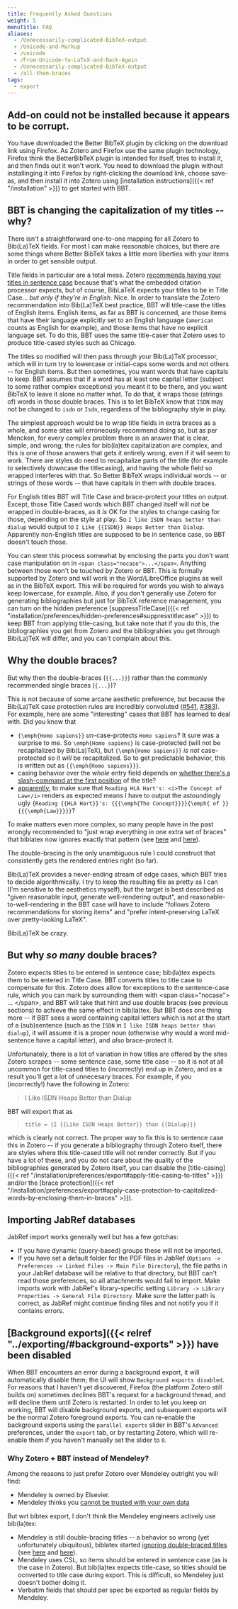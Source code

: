 ```yaml
---
title: Frequently Asked Questions
weight: 5
menuTitle: FAQ
aliases:
  - /Unnecessarily-complicated-BibTeX-output
  - /Unicode-and-Markup
  - /unicode
  - /From-Unicode-to-LaTeX-and-Back-Again
  - /Unnecessarily-complicated-BibTeX-output
  - /all-them-braces
tags:
  - export
---
```


## Add-on could not be installed because it appears to be corrupt.

You have downloaded the Better BibTeX plugin by clicking on the
download link using Firefox. As Zotero and Firefox use the same
plugin technology, Firefox think the BetterBibTeX plugin is intended
for itself, tries to install it, and then finds out it won't work.
You need to download the plugin without installinging it into Firefox
by right-clicking the download link, choose save-as, and then install
it into Zotero using [installation instructions]({{< ref "/installation" >}}) to get started with BBT.

## BBT is changing the capitalization of my titles -- why?

There isn't a straightforward one-to-one mapping for all Zotero to Bib(La)TeX
fields. For most I can make reasonable choices, but there are some things where
Better BibTeX takes a little more liberties with your items in order to get
sensible output.

Title fields in particular are a total mess. Zotero [recommends having your
titles in sentence
case](https://zotero-manual.github.io/adding-items/#sentence-and-title-case)
because that's what the embedded citation processor expects, but of course,
BibLaTeX expects your titles to be in Title Case... *but only if they're in
English*. Nice. In order to translate the Zotero recommendation into Bib(La)TeX
best practice, BBT will title-case the titles of English items. English
items, as far as BBT is concerned, are those items that have their
language explicitly set to an English language (`american` counts as English for
example), and those items that have no explicit language set. To do this,
BBT uses the same title-caser that Zotero uses to produce title-cased styles
such as Chicago.

The titles so modified will then pass through your Bib(La)TeX processor, which
will in turn try to lowercase or initial-caps some words and not others -- for
English items. But then sometimes, you want words that have capitals to
keep. BBT assumes that if a word has at least one capital letter (subject to
some rather complex exceptions) you meant it to be there, and you want BibTeX to
leave it alone no matter what. To do that, it wraps those (strings of) words in
those double braces. This is to let BibTeX know that `ISDN` may not be changed
to `isdn` or `Isdn`, regardless of the bibliography style in play.

The simplest approach would be to wrap title fields in extra braces as a whole,
and some sites will erroneously recommend doing so, but as per Mencken, for
every complex problem there is an answer that is clear, simple, and wrong; the
rules for bib(la)tex capitalization are complex, and this is one of those
answers that gets it entirely wrong, even if it will seem to work. There are
styles do need to recapitalize parts of the title (for example to selectively
downcase the titlecasing), and having the whole field so wrapped interferes with
that. So Better BibTeX wraps individual words -- or strings of those words --
that have capitals in them with double braces.

For English titles BBT will Title Case and brace-protect your titles on output.
Except, those Title Cased words which BBT changed itself will *not* be wrapped
in double-braces, as it *is* OK for the styles to change casing for those,
depending on the style at play. So `I like ISDN heaps better than dialup` would
output to `I Like {{ISDN}} Heaps Better than Dialup`. Apparently non-English
titles are supposed to be in sentence case, so BBT doesn't touch those.

You can steer this process somewhat by enclosing the parts you don't want case
manipulation on in `<span class="nocase">...</span>`. Anything between those
won't be touched by Zotero or BBT. This is formally supported by Zotero and will
work in the Word/LibreOffice plugins as well as in the BibTeX export. This will
be required for words you wish to always keep lowercase, for example. Also, if
you don't generally use Zotero for generating bibliographies but just for BibTeX
reference management, you can turn on the hidden preference
[suppressTitleCase]({{< ref
"installation/preferences/hidden-preferences#suppresstitlecase" >}}) to keep BBT
from applying title-casing, but take note that if you do this, the
bibliographies you get from Zotero and the bibliograhies you get through
Bib(La)TeX will differ, and you can't complain about this.

## Why the double braces?

But why then the double-braces (`{{...}}`) rather than the commonly recommended
single braces (`{...}`)?

This is not because of some arcane aesthetic preference, but because the
Bib(La)TeX case protection rules are incredibly convoluted
([#541](https://github.com/retorquere/zotero-better-bibtex/issues/541),
[#383](https://github.com/retorquere/zotero-better-bibtex/issues/383)). For
example, here are some "interesting" cases that BBT has learned to deal with.
Did you know that

*   `{\emph{Homo sapiens}}` *un*-case-protects `Homo sapiens`? It sure was a
    surprise to me. So `\emph{Homo sapiens}` is case-protected (will not be
    recapitalized by Bib(La)TeX), but `{\emph{Homo sapiens}}` *is not*
    case-protected so it *will* be recapitalized. So to get predictable
    behavior, this is written out as `{{\emph{Homo sapiens}}}`.
*   casing behavior over the *whole* entry field depends on [whether there's
    a slash-command at the first
    position](https://github.com/retorquere/zotero-better-bibtex/issues/541#issuecomment-240156274)
    of the title?
*   [apparently](https://github.com/retorquere/zotero-better-bibtex/issues/541#issuecomment-240999396),
    to make sure that `Reading HLA Hart's: <i>The Concept of Law</i>` renders as
    expected means I have to output the astoundingly ugly `{Reading {{HLA
    Hart}}'s: {{{\emph{The Concept}}}}{\emph{ of }}{{{\emph{Law}}}}}`?

To make matters even more complex, so many people have in the past wrongly
recommended to "just wrap everything in one extra set of braces" that biblatex
now ignores exactly that pattern (see
[here](https://tex.stackexchange.com/a/327387/27603) and
[here](https://tex.stackexchange.com/a/233976/27603)).

The double-bracing is the only unambiguous rule I could construct that
consistently gets the rendered entries right (so far).

Bib(La)TeX provides a never-ending stream of edge cases, which BBT tries to
decide algorithmically. I try to keep the resulting file as pretty as I can (I'm
sensitive to the aesthetics myself), but the target is best described as "given
reasonable input, generate well-rendering output", and
reasonable-to-well-rendering in the BBT case will have to include "follows
Zotero recommendations for storing items" and "prefer intent-preserving
LaTeX over pretty-looking LaTeX".

Bib(La)TeX be crazy.

## But why *so many* double braces?

Zotero expects titles to be entered in sentence case; bib(la)tex
expects them to be entered in Title Case. BBT converts titles to
title case to compensate for this. Zotero does allow for exceptions
to the sentence-case rule, which you can mark by surrounding them
with &lt;span class="nocase"&gt; ... &lt;/span&gt;, and BBT will
take that hint and use double braces (see previous sections) to
achieve the same effect in bib(la)tex. But BBT does one thing more
-- if BBT sees a word containing capital letters which is not at
the start of a (sub)sentence (such as the `ISDN` in `I like ISDN
heaps better than dialup`), it will assume it is a proper noun
(otherwise why would a word mid-sentence have a capital letter),
and *also* brace-protect it.

Unfortunately, there is a lot of variation in how titles are offered by the sites Zotero scrapes -- some sentence case, some title case -- so it is not at all uncommon for title-cased titles to (incorrectly) end up in Zotero, and as a result you'll get a lot of unnecesary braces. For example, if you (incorrectly!) have the following in Zotero:

> I Like ISDN Heaps Better than Dialup

BBT will export that as

> `title = {I {{Like ISDN Heaps Better}} than {{Dialup}}}`

which is clearly not correct. The proper way to fix this is to sentence case this in Zotero -- if you generate a bibliography through Zotero itself, there are styles where this title-cased title will not render correctly. But if you have a lot of these, and you do not care about the quality of the bibliographies generated by Zotero itself, you can disable the [title-casing]({{< ref "/installation/preferences/export#apply-title-casing-to-titles" >}}) and/or the [brace protection]({{< ref "/installation/preferences/export#apply-case-protection-to-capitalized-words-by-enclosing-them-in-braces" >}}).

## Importing JabRef databases

JabRef import works generally well but has a few gotchas:

*   If you have dynamic (query-based) groups these will not be imported.
*   If you have set a default folder for the PDF files in JabRef
    (`Options -> Preferences -> Linked Files -> Main File Directory`), the file paths in your JabRef database will be relative to that
    directory, but BBT can't read those preferences, so all attachments would
    fail to import. Make imports work with JabRef's library-specific setting `Library -> Library Properties -> General File Directory`.
    Make sure the latter path is correct, as JabRef might continue finding files and not notify you if it contains errors.

## [Background exports]({{< relref "../exporting/#background-exports" >}}) have been disabled

When BBT encounters an error during a background export, it will automatically disable them; the UI will show `Background exports disabled`. For reasons that I haven't yet discovered, Firefox (the platform Zotero still builds on) sometimes declines BBT's request for a background thread, and will decline them until Zotero is restarted. In order to let you keep on working, BBT will disable background exports, and subsequent exports will be the normal Zotero foreground exports. You can re-enable the background exports using the `parallel exports` slider in BBT's `Advanced` preferences, under the `export` tab, or by restarting Zotero, which will re-enable them if you haven't manually set the slider to `0`.

### Why Zotero + BBT instead of Mendeley?

Among the reasons to just prefer Zotero over Mendeley outright you will find:

* Mendeley is owned by Elsevier.
* Mendeley thinks you [cannot be trusted with your own data](https://www.zotero.org/support/kb/mendeley_import#mendeley_database_encryption)

But wrt bibtex export, I don't think the Mendeley engineers actively use bib(la)tex:

* Mendeley is still double-bracing titles -- a behavior so wrong (yet unfortunately ubiquitous), biblatex started [ignoring double-braced titles]() (see [here](https://tex.stackexchange.com/a/327387/27603) and [here](https://tex.stackexchange.com/a/233976/27603)).
* Mendeley uses CSL, so items should be entered in sentence case (as is the case in Zotero). But bib(la)tex expects title-case, so titles should be ocnverted to title case during export. This is difficult, so Mendeley just doesn't bother doing it.
* Verbatim fields that should per spec be exported as regular fields by Mendeley.
